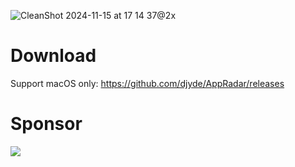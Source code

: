 ![CleanShot 2024-11-15 at 17 14 37@2x](https://github.com/user-attachments/assets/46eb259f-5649-41fa-9b0f-d40d93ef2839)

# Download

Support macOS only: https://github.com/djyde/AppRadar/releases

# Sponsor

[![](https://github.com/user-attachments/assets/b200b33f-d0db-45d9-b771-19790348b3a5)](https://padding-left.com)
